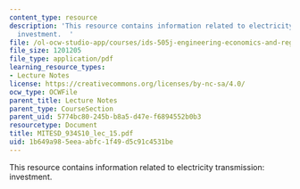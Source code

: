 ```yaml
---
content_type: resource
description: 'This resource contains information related to electricity transmission:
  investment.  '
file: /ol-ocw-studio-app/courses/ids-505j-engineering-economics-and-regulation-of-the-electric-power-sector-spring-2010/1b649a985eeaabfc1f49d5c91c4531be_MITESD_934S10_lec_15.pdf
file_size: 1201205
file_type: application/pdf
learning_resource_types:
- Lecture Notes
license: https://creativecommons.org/licenses/by-nc-sa/4.0/
ocw_type: OCWFile
parent_title: Lecture Notes
parent_type: CourseSection
parent_uid: 5774bc80-245b-b8a5-d47e-f6894552b0b3
resourcetype: Document
title: MITESD_934S10_lec_15.pdf
uid: 1b649a98-5eea-abfc-1f49-d5c91c4531be
---
```

This resource contains information related to electricity transmission: investment.  